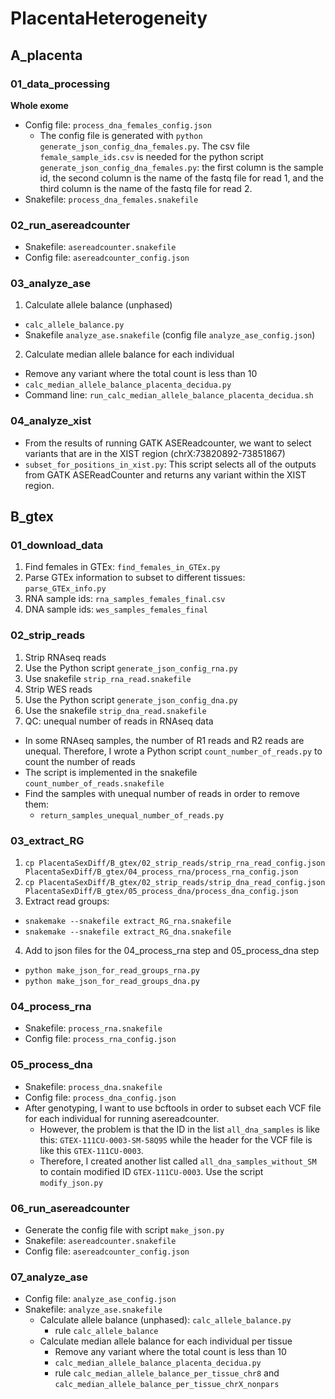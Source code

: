 # PlacentaHeterogeneity

## A_placenta
### 01_data_processing
**Whole exome**
- Config file: `process_dna_females_config.json`
  - The config file is generated with `python generate_json_config_dna_females.py`. The csv file `female_sample_ids.csv` is needed for the python script `generate_json_config_dna_females.py`: the first column is the sample id, the second column is the name of the fastq file for read 1, and the third column is the name of the fastq file for read 2. 
- Snakefile: `process_dna_females.snakefile`
  
### 02_run_asereadcounter
- Snakefile: `asereadcounter.snakefile`
- Config file: `asereadcounter_config.json`

### 03_analyze_ase
1. Calculate allele balance (unphased)
- `calc_allele_balance.py`
- Snakefile `analyze_ase.snakefile` (config file `analyze_ase_config.json`)

2. Calculate median allele balance for each individual
- Remove any variant where the total count is less than 10
- `calc_median_allele_balance_placenta_decidua.py`
- Command line: `run_calc_median_allele_balance_placenta_decidua.sh`

### 04_analyze_xist
- From the results of running GATK ASEReadcounter, we want to select variants that are in the XIST region (chrX:73820892-73851867)
- `subset_for_positions_in_xist.py`: This script selects all of the outputs from GATK ASEReadCounter and returns any variant within the XIST region. 

## B_gtex
### 01_download_data
1. Find females in GTEx: `find_females_in_GTEx.py`
2. Parse GTEx information to subset to different tissues: `parse_GTEx_info.py`
3. RNA sample ids: `rna_samples_females_final.csv`
4. DNA sample ids: `wes_samples_females_final`

### 02_strip_reads
1. Strip RNAseq reads
  1. Use the Python script `generate_json_config_rna.py`
  2. Use snakefile `strip_rna_read.snakefile`
2. Strip WES reads
  1. Use the Python script `generate_json_config_dna.py`
  2. Use the snakefile `strip_dna_read.snakefile`
3. QC: unequal number of reads in RNAseq data
- In some RNAseq samples, the number of R1 reads and R2 reads are unequal. Therefore, I wrote a Python script `count_number_of_reads.py` to count the number of reads
- The script is implemented in the snakefile `count_number_of_reads.snakefile`
- Find the samples with unequal number of reads in order to remove them:
  - `return_samples_unequal_number_of_reads.py`

### 03_extract_RG
1. `cp PlacentaSexDiff/B_gtex/02_strip_reads/strip_rna_read_config.json PlacentaSexDiff/B_gtex/04_process_rna/process_rna_config.json`
2. `cp PlacentaSexDiff/B_gtex/02_strip_reads/strip_dna_read_config.json PlacentaSexDiff/B_gtex/05_process_dna/process_dna_config.json`
3. Extract read groups:
  - `snakemake --snakefile extract_RG_rna.snakefile`
  - `snakemake --snakefile extract_RG_dna.snakefile`
4. Add to json files for the 04_process_rna step and 05_process_dna step
  - `python make_json_for_read_groups_rna.py`
  - `python make_json_for_read_groups_dna.py`

### 04_process_rna
- Snakefile: `process_rna.snakefile`
- Config file: `process_rna_config.json`

### 05_process_dna
- Snakefile: `process_dna.snakefile`
- Config file: `process_dna_config.json`
- After genotyping, I want to use bcftools in order to subset each VCF file for each individual for running asereadcounter.
  - However, the problem is that the ID in the list `all_dna_samples` is like this: `GTEX-111CU-0003-SM-58Q95` while the header for the VCF file is like this `GTEX-111CU-0003`.
  - Therefore, I created another list called `all_dna_samples_without_SM` to contain modified ID `GTEX-111CU-0003`. Use the script `modify_json.py`

### 06_run_asereadcounter
- Generate the config file with script `make_json.py`
- Snakefile: `asereadcounter.snakefile`
- Config file: `asereadcounter_config.json`

### 07_analyze_ase
- Config file: `analyze_ase_config.json`
- Snakefile: `analyze_ase.snakefile`
  - Calculate allele balance (unphased): `calc_allele_balance.py`
    - rule `calc_allele_balance`
  - Calculate median allele balance for each individual per tissue
    - Remove any variant where the total count is less than 10
    - `calc_median_allele_balance_placenta_decidua.py`
    - rule `calc_median_allele_balance_per_tissue_chr8` and `calc_median_allele_balance_per_tissue_chrX_nonpars`
